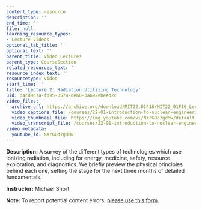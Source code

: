```yaml
---
content_type: resource
description: ''
end_time: ''
file: null
learning_resource_types:
- Lecture Videos
optional_tab_title: ''
optional_text: ''
parent_title: Video Lectures
parent_type: CourseSection
related_resources_text: ''
resource_index_text: ''
resourcetype: Video
start_time: ''
title: 'Lecture 2: Radiation Utilizing Technology'
uid: d4cd9d7a-fd95-0574-de66-3a692ebeed2c
video_files:
  archive_url: https://archive.org/download/MIT22.01F16/MIT22_01F16_Lec02_300k.mp4
  video_captions_file: /courses/22-01-introduction-to-nuclear-engineering-and-ionizing-radiation-fall-2016/07cc6f10be455a85b0d7a0dba4beb8c3_NXrGOd7gdMw.vtt
  video_thumbnail_file: https://img.youtube.com/vi/NXrGOd7gdMw/default.jpg
  video_transcript_file: /courses/22-01-introduction-to-nuclear-engineering-and-ionizing-radiation-fall-2016/d7de8e6edfe3d5b064ce028c6dd136cc_NXrGOd7gdMw.pdf
video_metadata:
  youtube_id: NXrGOd7gdMw
---
```


**Description:** A survey of the different types of technologies which use ionizing radiation, including for energy, medicine, safety, resource exploration, and diagnostics. We briefly preview the physical principles behind each one, setting the stage for the next three months of detailed fundamentals.

**Instructor:** Michael Short

**Note:** To report potential content errors, [please use this form](https://forms.gle/8B2zcUvfCtgJdTdE7).
